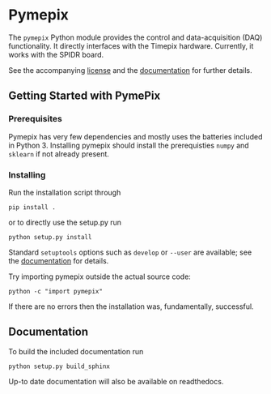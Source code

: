 # Pymepix

The `pymepix` Python module provides the control and data-acquisition (DAQ) functionality. It
directly interfaces with the Timepix hardware. Currently, it works with the SPIDR board.

See the accompanying [license](./LICENSE.md) and the [documentation](#documentation) for further
details.


## Getting Started with PymePix
### Prerequisites

Pymepix has very few dependencies and mostly uses the batteries included in Python 3. Installing
pymepix should install the prerequisties `numpy` and `sklearn` if not already present.


### Installing

Run the installation script through
```
pip install .
```
or to directly use the setup.py run
```
python setup.py install
```
Standard `setuptools` options such as `develop` or `--user` are available; see the
[documentation](#documentation) for details.

Try importing pymepix outside the actual source code:
```
python -c "import pymepix"
```
If there are no errors then the installation was, fundamentally, successful.


## Documentation

To build the included documentation run

```
python setup.py build_sphinx
```
Up-to date documentation will also be available on readthedocs.



<!-- Put Emacs local variables into HTML comment
Local Variables:
coding: utf-8
fill-column: 100
End:
-->
